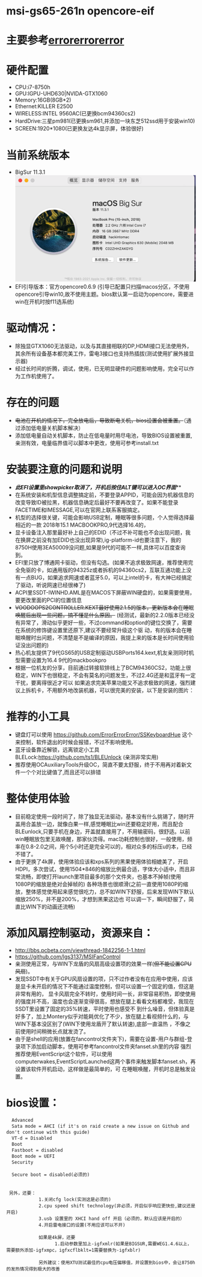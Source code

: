 # msi-gs65-261n opencore-eif
# 主要参考[errorerrorerror](https://github.com/ErrorErrorError/msi-gs65-gs75-hackintosh)
# 硬件配置
- CPU:i7-8750h
- GPU:IGPU-UHD630|NVIDA-GTX1060
- Memory:16GB(8GB*2)
- Ethernet:KILLER E2500
- WIRELESS:INTEL 9560AC(已更换bcm94360cs2)
- HardDrive:三星pm981(已更换sm961,并添加一块东芝512ssd用于安装win10)
- SCREEN:1920*1080(已更换友达4k显示屏，体验很好)

# 当前系统版本
- BigSur 11.3.1
![image](https://github.com/charlesSheep/-gs65-opencore-eif/blob/master/%E6%88%AA%E5%B1%8F2021-05-22%20%E4%B8%8B%E5%8D%884.50.00.png?raw=true)
- EFI引导版本：官方opencore0.6.9 (引导已配置只扫描macos分区，不使用opencore引导win10,故不使用主题。bios默认第一启动为opencore，需要进win在开机时按f11选系统)

# 驱动情况：
- 除独显GTX1060无法驱动，以及与其直接相联的DP,HDMI接口无法使用外，其余所有设备基本都完美工作，雷电3接口也支持热插拔(测试使用扩展外接显示器)
- 经过长时间的折腾，调试，使用，已无明显硬件的问题影响使用，完全可以作为工作机使用了。

# 存在的问题
- ~~电池在开机的情况下，完全放电后，导致断电关机，bios设置会被重置。~~（通过添加低电量关机脚本解决）
- 添加低电量自动关机脚本，防止在低电量时用尽电池，导致BIOS设置被重置,亲测有效，电量临界值可以脚本中更改，使用可参考install.txt

# 安装要注意的问题和说明
- *******此EFI设置里showpicker取消了，开机后按住ALT键可以进入OC界面*********
- 在系统安装和机型信息调整搞定前，不要登录APPID，可能会因为机器信息的改变导致ID被拉黑，机器信息确定后最好不要再改变了。如果不能登录FACETIME和IMESSAGE,可以在官网上联系客服搞定。
- 机型的选择很关键，可能会影响USB定制，睡眠等很多问题，个人觉得选择最相近的一款 2018年15.1 MACBOOKPRO,9代选择16.4的，
- 显卡设备注入那里最好补上自己的EDID（不过不补可能也不会出现问题，我在换屏之前没有加EDID也没出现异常),ig-platform-id也要注意下，我的8750H使用3EA50009没问题,如果是9代的可能不一样,具体可以百度查询到。
- EFI里只放了博通网卡驱动，但没有勾选。(如果不追求极致网速，推荐使用完全免驱的卡，如通用版的94325z或者拆机的94360cs2，互联互通功能上没有一点BUG，如果追求网速或者蓝牙5.0，可以上intel的卡，有大神已经搞定了驱动，听说网速已经很棒了)
- ACPI里SSDT-IWINHD.AML是在MACOS下屏蔽WIN硬盘的，如果需要使用，要更改里面的PCI的位置信息
- ~~VOODOOPS2CONTROLLER.KEXT最好使用2.1.5的版本，更新版本会在睡眠唤醒后出现一些问题，搞不懂是什么原因。~~
   (经测试，最新的2.2.0版本已经没有异常了，滑动似乎更好一些，不过command和option的键位交换了，需要在系统的修饰键设置里还原下,建议不要经常升级这个驱
   动，有的版本会在睡眠唤醒时出问题，不清楚是不是编译的原因，我提上来的版本是长时间使用验证没出问题的)
- 热心机友提供了9代GS65的USB定制驱动USBPorts164.kext,机友亲测同时机型需要设置为16.4 9代的mackbookpro
- 根据一位机友的分享，目前通过转接软排线上了BCM94360CS2，功能上很稳定，WIN下也很稳定，不会有莫名的问题发生，不过2.4G还是和蓝牙有一定干扰，要离得很近才可以
  如果追求完美苹果功能又不追求极致的网速，强烈建议上拆机卡，不用额外地改装机器，可以很完美的安装，以下是安装的图片：
  
 
# 推荐的小工具
- 键盘灯可以使用 https://github.com/ErrorErrorError/SSKeyboardHue 这个来控制，软件退出的时候会报错，不过不影响使用。
- 蓝牙设备靠近解锁，远离锁定小工具BLELock:https://github.com/ts1/BLEUnlock (亲测非常实用)
- 推荐使用OCAuxiliaryTools升级OC，简直不要太舒服，终于不用再对着新文件一个个对比键值了,而且还可以排错

# 整体使用体验
- 目前稳定使用一段时间了，除了独显无法驱动，基本没有什么挑锡了，随时开盖用合盖放一边，就像白果一样,感觉睡眠比win还要稳定好用，而且配合BLEunlock,只要手机在身边，开盖就直接用了，不用输密码，很舒适。以前win睡眠放包里无故唤醒，那家伙烫得。mac功耗控制也很好，一般使用，频率在0.8-2.0之间，用个5小时还是完全可以的，相对众多的标压u的本，已经不错了。
- 由于更换了4k屏，使用体验应该和xps系列的黑果使用体验相媲美了，开启HDPI，多次尝试，使用1504*846的缩放比例最合适，字体大小适中，而且非常流畅，即使打开launch里项目最多的那个文件夹，也基本不掉帧(使用1080P的缩放是绝对会掉帧的)
  各种场景也很顺滑(之前一直使用1080P的缩放，整体感觉使用起来感觉很吃力，总不如WIN下舒服，后来发现WIN下默认缩放250%，并不是200%，才想到黑果这边也
  可以调一下，瞬间舒服了，简直比WIN下的动画还流畅)

# 添加风扇控制驱动，资源来自：
- http://bbs.pcbeta.com/viewthread-1842256-1-1.html
- https://github.com/lgs3137/MSIFanControl
- 亲测使用正常，与WIN下龙盾的风扇高级设置项的效果一样(~~但不能设置GPU风扇~~)。
- 发现SSDT中有关于GPU风扇设置的项，只不过作者没有在应用中使用，应该是显卡未开启的情况下不能通过温度控制，但可以设置一个固定的值，但这是非常有用的，
  显卡风扇完全不转时，使用时间一长，非常容易积热，即使使用的强度并不高，温度也会逐渐变得很高，想放在腿上看看文档都难受，我现在SSDT里设置了固定的35%转速，平时使用也感受不
  到什么噪音，但体验真是好多了，加上Montery似乎对能耗优化了不少，放在腿上看视频什么的，与WIN下基本没区别了(WIN下使用龙盾开了默认转速),底部一直温热
  ，不像之前使用时间稍微长点就发烫了。
- 由于是shell的应用(放置在fancontrol文件夹下)，需要在设置-用户与群组-登录项下添加启动脚本，使用可参考fancontrol文件夹fanset.sh里的内容
  强烈推荐使用EventScript这个软件，可以使用computerwakes,EventScriptLaunched这两个事件来触发脚本fanset.sh，再设置该软件开机启动，这样做是最简单的，可
  在睡眠唤醒，开机时总是触发设置。 



# bios设置：  
      Advanced
      Sata mode = AHCI (if it's on raid create a new issue on Github and don't continue with this guide)
      VT-d = Disabled
      Boot
      Fastboot = disabled
      Boot mode = UEFI
      Security

      Secure boot = disabled(必须的)


     另外，还要：
                1.关闭cfg lock(实测这是必须的)
                2.cpu speed shift technology(非必须，开启似乎响应更快些,建议还是开启)
                3.usb 设置里的 XHCI hand off 开启（必须的，默认应该是开启的） 
                4.开启雷电接口的设置(不用应该可以不开)

                如果是4k屏，还要
                      1.启动参数里加上-igfxmlr(如果是BIGSUR,需要WEG1.4.6以上，需要额外添加-igfxmpc，igfxcflbklt=1需要替换为-igfxblr)
                     
                另外建议：使用XTU测试最佳的cpu电压偏移值，并设置到bios中，会让8750h的发热情况得到极大的改善      
